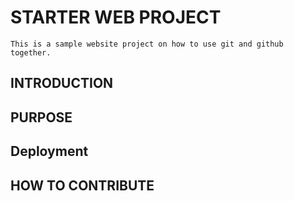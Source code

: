  # STARTER WEB PROJECT
    This is a sample website project on how to use git and github together.

 ## INTRODUCTION
 ## PURPOSE
 ## Deployment
 ## HOW TO CONTRIBUTE
